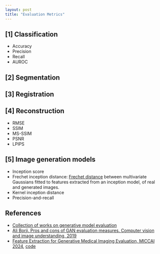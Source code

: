 ```yaml
---
layout: post
title: "Evaluation Metrics"
---
```


## [1] Classification
 - Accuracy
 - Precision
 - Recall
 - AUROC

## [2] Segmentation

## [3] Registration

## [4] Reconstruction
 - RMSE
 - SSIM
 - MS-SSIM
 - PSNR
 - LPIPS

## [5] Image generation models
 - Inception score
 - Frechet inception distance: [Frechet distance](https://en.wikipedia.org/wiki/Fr%C3%A9chet_distance) between multivariate Gaussians fitted to features extracted from an inception model, of real and generated images.
 - Kernel inception distance
 - Precision-and-recall
 

## References
 - [Collection of works on generative model evaluation](https://github.com/ziqihuangg/Awesome-Evaluation-of-Visual-Generation)
 - [Ali Borji. Pros and cons of GAN evaluation measures. Computer vision and image understanding, 2019](https://arxiv.org/abs/1802.03446)
 - [Feature Extraction for Generative Medical Imaging Evaluation, MICCAI 2024](https://arxiv.org/abs/2311.13717), [code](https://github.com/mckellwoodland/fid-med-eval)